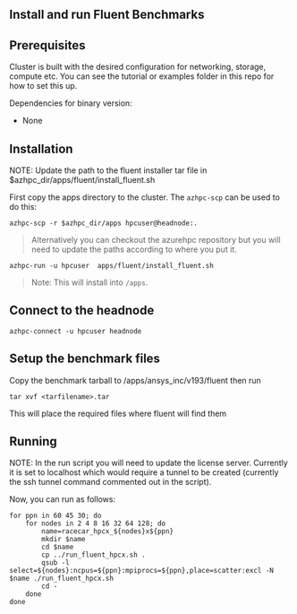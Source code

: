 ## Install and run Fluent Benchmarks

## Prerequisites

Cluster is built with the desired configuration for networking, storage, compute etc. You can see the tutorial or examples folder in this repo for how to set this up.

Dependencies for binary version:

* None

## Installation

NOTE: Update the path to the fluent installer tar file in $azhpc_dir/apps/fluent/install_fluent.sh

First copy the apps directory to the cluster.  The `azhpc-scp` can be used to do this:

```
azhpc-scp -r $azhpc_dir/apps hpcuser@headnode:.
```

> Alternatively you can checkout the azurehpc repository but you will need to update the paths according to where you put it.

```
azhpc-run -u hpcuser  apps/fluent/install_fluent.sh 
```

> Note: This will install into `/apps`.

## Connect to the headnode

```
azhpc-connect -u hpcuser headnode
```

## Setup the benchmark files

Copy the benchmark tarball to /apps/ansys_inc/v193/fluent then run

```
tar xvf <tarfilename>.tar
```

This will place the required files where fluent will find them

## Running

NOTE: In the run script you will need to update the license server.  Currently it is set to localhost which would require a tunnel to be created (currently the ssh tunnel command commented out in the script).


Now, you can run as follows:

```
for ppn in 60 45 30; do
    for nodes in 2 4 8 16 32 64 128; do
        name=racecar_hpcx_${nodes}x${ppn}
        mkdir $name
        cd $name
        cp ../run_fluent_hpcx.sh .
        qsub -l select=${nodes}:ncpus=${ppn}:mpiprocs=${ppn},place=scatter:excl -N $name ./run_fluent_hpcx.sh
        cd -
    done
done
```

